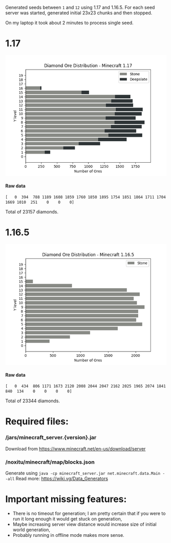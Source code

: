 Generated seeds between `1` and `12` using 1.17 and 1.16.5. For each seed server was started, generated initial 23x23 chunks and then stopped.

On my laptop it took about 2 minutes to process single seed.

# 1.17
![Distribution in 1.17](docs/1.17.png)

#### Raw data

    [   0  394  788 1189 1608 1859 1760 1850 1895 1754 1851 1864 1711 1704 1669 1010  251    0    0    0]

Total of 23157 diamonds.

# 1.16.5
![Distribution in 1.16.5](docs/1.16.5.png)

#### Raw data

    [   0  434  806 1171 1673 2120 2008 2044 2047 2162 2025 1965 2074 1841  840  134    0    0    0    0]

Total of 23344 diamonds.

# Required files:
### /jars/minecraft_server.{version}.jar
Download from https://www.minecraft.net/en-us/download/server

### /noxitu/minecraft/map/blocks.json
Generate using `java -cp minecraft_server.jar net.minecraft.data.Main --all`
Read more: https://wiki.vg/Data_Generators

# Important missing features:
 - There is no timeout for generation; I am pretty certain that if you were to run it long enough it would get stuck on generation,
 - Maybe increasing server view distance would increase size of initial world generation,
 - Probably running in offline mode makes more sense.